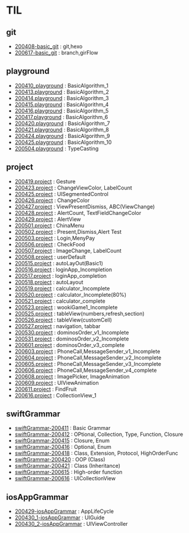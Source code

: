 # TIL

## git
* [200408-basic_git](https://github.com/jwlee07/TIL/blob/master/git/200408-basic_git.md) : git,hexo
* [200617-basic_git](https://github.com/jwlee07/TIL/tree/master/git) : branch,girFlow

## playground
* [200410_playground](https://github.com/jwlee07/TIL/blob/master/playground/200410.playground/Contents.swift) : BasicAlgorithm_1
* [200413.playground](https://github.com/jwlee07/TIL/blob/master/playground/200413.playground/Contents.swift) : BasicAlgorithm_2
* [200414.playground](https://github.com/jwlee07/TIL/blob/master/playground/200414.playground/Contents.swift) : BasicAlgorithm_3
* [200415.playground](https://github.com/jwlee07/TIL/blob/master/playground/200415.playground/Contents.swift) : BasicAlgorithm_4
* [200416.playground](https://github.com/jwlee07/TIL/blob/master/playground/200416.playground/Contents.swift) : BasicAlgorithm_5
* [200417.playground](https://github.com/jwlee07/TIL/blob/master/playground/200417.playground/Contents.swift) : BasicAlgorithm_6
* [200420.playground](https://github.com/jwlee07/TIL/blob/master/playground/200420.playground/Contents.swift) : BasicAlgorithm_7
* [200421.playground](https://github.com/jwlee07/TIL/blob/master/playground/200421.playground/Contents.swift) : BasicAlgorithm_8
* [200424.playground](https://github.com/jwlee07/TIL/blob/master/playground/200424.playground/Contents.swift) : BasicAlgorithm_9
* [200425.playground](https://github.com/jwlee07/TIL/blob/master/playground/200425.playground/Contents.swift) : BasicAlgorithm_10
* [200504.playground](https://github.com/jwlee07/TIL/blob/master/playground/200504.playground/Contents.swift) : TypeCasting

## project
* [200419.project](https://github.com/jwlee07/TIL/tree/master/project/200419.project) : Gesture
* [200423.project](https://github.com/jwlee07/TIL/tree/master/project/200423.project) : ChangeViewColor, LabelCount
* [200425.project](https://github.com/jwlee07/TIL/tree/master/project/200425.project) : UISegmentedControl
* [200426.project](https://github.com/jwlee07/TIL/tree/master/project/200426.project) : ChangeColor
* [200427.project](https://github.com/jwlee07/TIL/tree/master/project/200427.project) : ViewPresentDismiss, ABC(ViewChange) 
* [200428.project](https://github.com/jwlee07/TIL/tree/master/project/200428.project) : AlertCount, TextFieldChangeColor
* [200429.project](https://github.com/jwlee07/TIL/tree/master/project/200429.project) : AlertView
* [200501.project](https://github.com/jwlee07/TIL/tree/master/project/200501.project) : ChinaMenu
* [200502.project](https://github.com/jwlee07/TIL/tree/master/project/200502.project) : Present,Dismiss,Alert Test
* [200503.project](https://github.com/jwlee07/TIL/tree/master/project/200503.project) : Login,MenyPay
* [200506.project](https://github.com/jwlee07/TIL/tree/master/project/200506.project) : CheckFood
* [200507.project](https://github.com/jwlee07/TIL/tree/master/project/200507.project) : ImageChange, LabelCount
* [200508.project](https://github.com/jwlee07/TIL/tree/master/project/200508.project) : userDefault
* [200515.project](https://github.com/jwlee07/TIL/tree/master/project/200515.project) : autoLayOut(Basic1)
* [200516.project](https://github.com/jwlee07/TIL/tree/master/project/200516.project) : loginApp_Incompletion
* [200517.project](https://github.com/jwlee07/TIL/tree/master/project/200517.project) : loginApp_completion
* [200518.project](https://github.com/jwlee07/TIL/tree/master/project/200518.project) : autoLayout
* [200519.project](https://github.com/jwlee07/TIL/tree/master/project/200519.project) : calculator_Incomplete
* [200520.project](https://github.com/jwlee07/TIL/tree/master/project/200520.project) : calculator_Incomplete(80%)
* [200521.project](https://github.com/jwlee07/TIL/tree/master/project/200521.project) : calculator_complete
* [200523.project](https://github.com/jwlee07/TIL/tree/master/project/200523.project) : wookiGame1_Incomplete
* [200525.project](https://github.com/jwlee07/TIL/tree/master/project/200525.project) : tableView(numbers,refresh,section)
* [200526.project](https://github.com/jwlee07/TIL/tree/master/project/200526.project) : tableView(customCell)
* [200527.project](https://github.com/jwlee07/TIL/tree/master/project/200527.project) : navigation, tabbar
* [200530.project](https://github.com/jwlee07/TIL/tree/master/project/200530.project) : dominosOrder_v1_Incomplete
* [200531.project](https://github.com/jwlee07/TIL/tree/master/project/200531.project) : dominosOrder_v2_Incomplete
* [200601.project](https://github.com/jwlee07/TIL/tree/master/project/200601.project) : dominosOrder_v3_complete
* [200603.project](https://github.com/jwlee07/TIL/tree/master/project/200603.project) : PhoneCall,MessageSender_v1_Incomplete
* [200604.project](https://github.com/jwlee07/TIL/tree/master/project/200604.project) : PhoneCall,MessageSender_v2_Incomplete
* [200605.project](https://github.com/jwlee07/TIL/tree/master/project/200605.project) : PhoneCall,MessageSender_v3_Incomplete
* [200606.project](https://github.com/jwlee07/TIL/tree/master/project/200606.project) : PhoneCall,MessageSender_v4_complete
* [200608.project](https://github.com/jwlee07/TIL/tree/master/project/200608.project) : ImagePicker, ImageAnimation
* [200609.project](https://github.com/jwlee07/TIL/tree/master/project/200609.project) : UIViewAnimation
* [200611.project](https://github.com/jwlee07/TIL/tree/master/project/200611.project) : FindFruit
* [200616.project](https://github.com/jwlee07/TIL/tree/master/project/200616.project) : CollectionView_1	

## swiftGrammar
* [swiftGrammar-200411](https://github.com/jwlee07/TIL/blob/master/swiftGrammar/swiftGrammar-200411.md) : Basic Grammar
* [swiftGrammar-200412](https://github.com/jwlee07/TIL/blob/master/swiftGrammar/swiftGrammar-200412.md) : OPtional, Collection, Type, Function, Closure
* [swiftGrammar-200415](https://github.com/jwlee07/TIL/blob/master/swiftGrammar/swiftGrammar-200415.md) : Closure, Enum
* [swiftGrammar-200416](https://github.com/jwlee07/TIL/blob/master/swiftGrammar/swiftGrammar-200416.md) : Optional, Enum
* [swiftGrammar-200418](https://github.com/jwlee07/TIL/blob/master/swiftGrammar/swiftGrammar-200418.md) : Class, Extension, Protocol, HighOrderFunc
* [swiftGrammar-200420](https://github.com/jwlee07/TIL/blob/master/swiftGrammar/swiftGrammar-200420.md) : OOP (Class)
* [swiftGrammar-200421](https://github.com/jwlee07/TIL/blob/master/swiftGrammar/swiftGrammar-200421.md) : Class (Inheritance)
* [swiftGrammar-200615](https://github.com/jwlee07/TIL/blob/master/swiftGrammar/swiftGrammar-200615.md) : High-order function
* [swiftGrammar-200616](https://github.com/jwlee07/TIL/blob/master/swiftGrammar/swiftGrammar-200616.md) : UICollectionView

## iosAppGrammar
* [200429-iosAppGrammar](https://github.com/jwlee07/TIL/blob/master/iosAppGrammar/200429-iosAppGrammar.md) : AppLifeCycle
* [200430_1-iosAppGrammar](https://github.com/jwlee07/TIL/blob/master/iosAppGrammar/200430_1-iosAppGrammar.md) : UIGuide
* [200430_2-iosAppGrammar](https://github.com/jwlee07/TIL/blob/master/iosAppGrammar/200430_2-iosAppGrammar.md) : UIViewController
